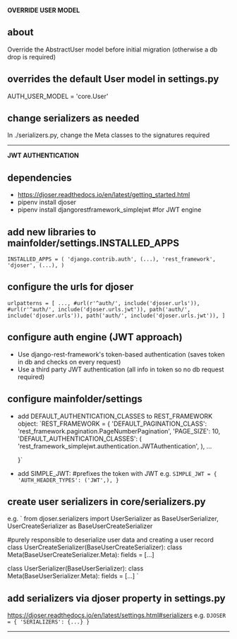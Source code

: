 **OVERRIDE USER MODEL**

## about
Override the AbstractUser model before initial migration (otherwise a db drop is required)

## overrides the default User model in settings.py
AUTH_USER_MODEL = 'core.User'

## change serializers as needed
In ./serializers.py, change the Meta classes to the signatures required


---


**JWT AUTHENTICATION**

## dependencies
- https://djoser.readthedocs.io/en/latest/getting_started.html
- pipenv install djoser
- pipenv install djangorestframework_simplejwt #for JWT engine

## add new libraries to mainfolder/settings.INSTALLED_APPS
`INSTALLED_APPS = (
    'django.contrib.auth',
    (...),
    'rest_framework',
    'djoser',
    (...),
)`

## configure the urls for djoser
`urlpatterns = [
    ...,
    #url(r'^auth/', include('djoser.urls')),
    #url(r'^auth/', include('djoser.urls.jwt')),
    path('auth/', include('djoser.urls')),
    path('auth/', include('djoser.urls.jwt')),
]`

## configure auth engine (JWT approach)
- Use django-rest-framework's token-based authentication (saves token in db and checks on every request)
- Use a third party JWT authentication (all info in token so no db request required)
 
## configure mainfolder/settings
- add DEFAULT_AUTHENTICATION_CLASSES to REST_FRAMEWORK object:
    `REST_FRAMEWORK = {
        'DEFAULT_PAGINATION_CLASS': 'rest_framework.pagination.PageNumberPagination',
        'PAGE_SIZE': 10,
        'DEFAULT_AUTHENTICATION_CLASSES': (
        'rest_framework_simplejwt.authentication.JWTAuthentication',
        ),
        ...

    }`
- add SIMPLE_JWT:
#prefixes the token with JWT e.g. 
    `SIMPLE_JWT = {
        'AUTH_HEADER_TYPES': ('JWT',),
    }`

## create user serializers in core/serializers.py
e.g.
`
from djoser.serializers import UserSerializer as BaseUserSerializer, UserCreateSerializer as BaseUserCreateSerializer

#purely responsible to deserialize user data and creating a user record
class UserCreateSerializer(BaseUserCreateSerializer):
    class Meta(BaseUserCreateSerializer.Meta):
        fields = [...]

class UserSerializer(BaseUserSerializer):
    class Meta(BaseUserSerializer.Meta):
        fields = [...]
`

## add serializers via djoser property in settings.py
https://djoser.readthedocs.io/en/latest/settings.html#serializers
e.g.
`
DJOSER = {
    'SERIALIZERS': {...}
}
`

---


